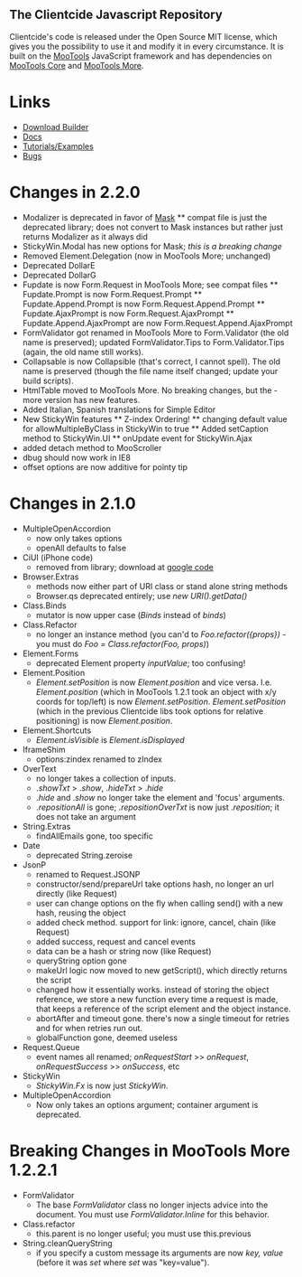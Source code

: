 The Clientcide Javascript Repository
------------------------------------

Clientcide's code is released under the Open Source MIT license, which gives you the possibility to use it and modify it in every circumstance. It is built on the [MooTools](http://www.mootools.net) JavaScript framework and has dependencies on [MooTools Core](http://github.com/mootools/mootools-core/tree/master) and [MooTools More](http://github.com/mootools/mootools-more/tree/master).

Links
=====

* [Download Builder](http://www.clientcide.com/js)
* [Docs](http://www.clientcide.com/docs)
* [Tutorials/Examples](http://www.clientcide.com/wiki)
* [Bugs](http://clientcide.lighthouseapp.com)


Changes in 2.2.0
=======
* Modalizer is deprecated in favor of [Mask](http://mootools.net/docs/more/Interface/Mask)
** compat file is just the deprecated library; does not convert to Mask instances but rather just returns Modalizer as it always did
* StickyWin.Modal has new options for Mask; *this is a breaking change*
* Removed Element.Delegation (now in MooTools More; unchanged)
* Deprecated DollarE
* Deprecated DollarG
* Fupdate is now Form.Request in MooTools More; see compat files
** Fupdate.Prompt is now Form.Request.Prompt
** Fupdate.Append.Prompt is now Form.Request.Append.Prompt
** Fupdate.AjaxPrompt is now Form.Request.AjaxPrompt
** Fupdate.Append.AjaxPrompt are now Form.Request.Append.AjaxPrompt
* FormValidator got renamed in MooTools More to Form.Validator (the old name is preserved); updated FormValidator.Tips to Form.Validator.Tips (again, the old name still works).
* Collapsable is now Collapsible (that's correct, I cannot spell). The old name is preserved (though the file name itself changed; update your build scripts).
* HtmlTable moved to MooTools More. No breaking changes, but the -more version has new features.
* Added Italian, Spanish translations for Simple Editor
* New StickyWin features
** Z-index Ordering!
** changing default value for allowMultipleByClass in StickyWin to true
** Added setCaption method to StickyWin.UI
** onUpdate event for StickyWin.Ajax
* added detach method to MooScroller
* dbug should now work in IE8
* offset options are now additive for pointy tip

Changes in 2.1.0
=======
* MultipleOpenAccordion 
	- now only takes options
	- openAll defaults to false
* CiUI (iPhone code)
	- removed from library; download at [google code](http://code.google.com/p/ciui-dev/)
* Browser.Extras
	- methods now either part of URI class or stand alone string methods
	- Browser.qs deprecated entirely; use *new URI().getData()*
* Class.Binds
	- mutator is now upper case (*Binds* instead of *binds*)
* Class.Refactor
	- no longer an instance method (you can'd to *Foo.refactor({props})* - you must do *Foo = Class.refactor(Foo, props)*)
* Element.Forms
	- deprecated Element property *inputValue*; too confusing!
* Element.Position
	- *Element.setPosition* is now *Element.position* and vice versa. I.e. *Element.position* (which in MooTools 1.2.1 took an object with x/y coords for top/left) is now *Element.setPosition*. *Element.setPosition* (which in the previous Clientcide libs took options for relative positioning) is now *Element.position*.
* Element.Shortcuts
	- *Element.isVisible* is *Element.isDisplayed*
* IframeShim
 	- options:zindex renamed to zIndex
* OverText
	- no longer takes a collection of inputs.
	- .*showTxt* > .*show*, .*hideTxt* > .*hide*
	- .*hide* and .*show* no longer take the element and 'focus' arguments.
	- .*repositionAll* is gone; .*repositionOverTxt* is now just .*reposition*; it does not take an argument
* String.Extras
	- findAllEmails gone, too specific
* Date
	- deprecated String.zeroise
* JsonP
	- renamed to Request.JSONP
	- constructor/send/prepareUrl take options hash, no longer an url directly (like Request)
	- user can change options on the fly when calling send() with a new hash, reusing the object
	- added check method. support for link: ignore, cancel, chain (like Request)
	- added success, request and cancel events
	- data can be a hash or string now (like Request)
	- queryString option gone
	- makeUrl logic now moved to new getScript(), which directly returns the script
	- changed how it essentially works. instead of storing the object reference, we store a new function every time a request is made, that keeps a reference of the script element and the object instance.
	- abortAfter and timeout gone. there's now a single timeout for retries and for when retries run out.
	- globalFunction gone, deemed useless
* Request.Queue
	- event names all renamed; *onRequestStart* >> *onRequest*, *onRequestSuccess* >> *onSuccess*, etc
* StickyWin
	- *StickyWin.Fx* is now just *StickyWin*.
* MultipleOpenAccordion
	- Now only takes an options argument; container argument is deprecated.
	
Breaking Changes in MooTools More 1.2.2.1
=====================================
* FormValidator
	- The base *FormValidator* class no longer injects advice into the document. You must use *FormValidator.Inline* for this behavior.
* Class.refactor
	- this.parent is no longer useful; you must use this.previous
* String.cleanQueryString
	- if you specify a custom message its arguments are now *key, value* (before it was *set* where *set* was "key=value").